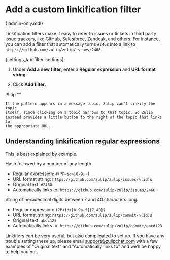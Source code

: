 # Add a custom linkification filter

{!admin-only.md!}

Linkification filters make it easy to refer to issues or tickets in third
party issue trackers, like GitHub, Salesforce, Zendesk, and others.
For instance, you can add a filter that automatically turns `#2468`
into a link to `https://github.com/zulip/zulip/issues/2468`.

{settings_tab|filter-settings}

1. Under **Add a new filter**, enter a **Regular expression** and
**URL format string**.

1. Click **Add filter**.

!!! tip ""

    If the pattern appears in a message topic, Zulip can't linkify the topic
    itself, since clicking on a topic narrows to that topic. So Zulip
    instead provides a little button to the right of the topic that links to
    the appropriate URL.

## Understanding linkification regular expressions

This is best explained by example.

Hash followed by a number of any length.

* Regular expression: `#(?P<id>[0-9]+)`
* URL format string: `https://github.com/zulip/zulip/issues/%(id)s`
* Original text: `#2468`
* Automatically links to: `https://github.com/zulip/zulip/issues/2468`

String of hexadecimal digits between 7 and 40 characters long.

* Regular expression: `(?P<id>[0-9a-f]{7,40})`
* URL format string: `https://github.com/zulip/zulip/commit/%(id)s`
* Original text: `abdc123`
* Automatically links to: `https://github.com/zulip/zulip/commit/abcd123`

Linkifiers can be very useful, but also complicated to set up. If you have
any trouble setting these up, please email support@zulipchat.com with a few
examples of "Original text" and "Automatically links to" and we'll be happy
to help you out.
